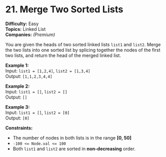 # 21. Merge Two Sorted Lists

**Difficulty:** Easy  
**Topics:** Linked List  
**Companies:** *(Premium)*

You are given the heads of two sorted linked lists `list1` and `list2`. Merge the two lists into one sorted list by splicing together the nodes of the first two lists, and return the head of the merged linked list.

**Example 1:**  
Input: `list1 = [1,2,4]`, `list2 = [1,3,4]`  
Output: `[1,1,2,3,4,4]`

**Example 2:**  
Input: `list1 = []`, `list2 = []`  
Output: `[]`

**Example 3:**  
Input: `list1 = []`, `list2 = [0]`  
Output: `[0]`

**Constraints:**  
- The number of nodes in both lists is in the range **[0, 50]**  
- `-100 <= Node.val <= 100`  
- Both `list1` and `list2` are sorted in **non-decreasing** order.
